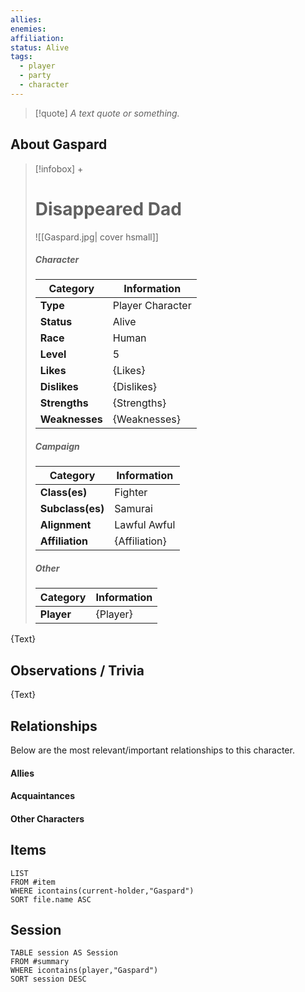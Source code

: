 ```yaml
---
allies: 
enemies: 
affiliation: 
status: Alive
tags:
  - player
  - party
  - character
---
```


> [!quote] *A text quote or something.*

## About Gaspard
> [!infobox] +
> # Disappeared Dad
> ![[Gaspard.jpg| cover hsmall]]
> ##### Character
> | Category | Information |
> | ---- | ---- |
> | **Type** | Player Character |
> | **Status** | Alive |
> | **Race** | Human |
> | **Level** | 5 |
> | **Likes** | {Likes} |
> | **Dislikes** | {Dislikes} |
> | **Strengths** | {Strengths} |
> | **Weaknesses** | {Weaknesses} |
> ##### Campaign
> | Category | Information |
> | ---- | ---- |
> | **Class(es)** | Fighter |
> | **Subclass(es)** | Samurai |
> | **Alignment** | Lawful Awful |
> | **Affiliation** | {Affiliation} |
> ##### Other
> | Category | Information |
> | ---- | ---- |
> | **Player** | {Player} |

{Text}

## Observations / Trivia
{Text}

## Relationships
Below are the most relevant/important relationships to this character.

#### Allies



#### Acquaintances



#### Other Characters


## Items

```dataview
LIST
FROM #item
WHERE icontains(current-holder,"Gaspard")
SORT file.name ASC
```

## Session
```dataview
TABLE session AS Session
FROM #summary
WHERE icontains(player,"Gaspard")
SORT session DESC
```